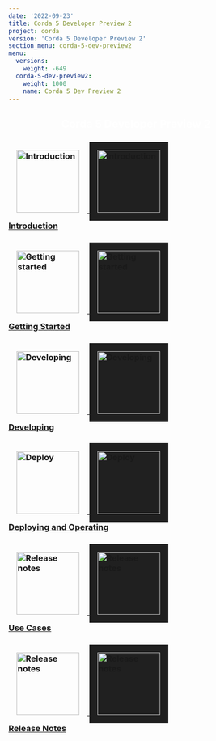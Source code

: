 ```yaml
---
date: '2022-09-23'
title: Corda 5 Developer Preview 2
project: corda
version: 'Corda 5 Developer Preview 2'
section_menu: corda-5-dev-preview2
menu:
  versions:
    weight: -649
  corda-5-dev-preview2:
    weight: 1000
    name: Corda 5 Dev Preview 2
---
```

<section class="section" style="text-align:center; color:white; background-image:url('5.0-dev-preview-2/icons/bg-dark.jpg');">
  <h1>
    Corda 5 Developer Preview 2
  </h1>
</section>
<section class="section">
  <div class="row row-cols-1 row-cols-md-2 row-cols-xl-3 g-5">
<div class="col">
  <div class="card h-100">
    <div class="card-body">
      <h3 class="card-title">
      <a href="5.0-dev-preview-2/introduction/introduction.html">
      <img src="5.0-dev-preview-2/icons/corda.svg" alt="Introduction" style="padding: 1rem; border: 0;" class="light-only" height="124">
      <img src="5.0-dev-preview-2/icons/corda.svg" alt="Introduction" style="background: #202020; padding: 1rem; border: 0;" class="dark-only" height="124"></br>
      <span>Introduction</span></h3></a>
    </div>
  </div>
</div>
<div class="col">
       <div class="card h-100">
         <div class="card-body">
           <h3 class="card-title">
           <a href="5.0-dev-preview-2/getting-started/get-started.html">
           <img src="5.0-dev-preview-2/icons/get-started.png" alt="Getting started" style="padding: 1rem; border: 0;" height="124" class="light-only">
           <img src="5.0-dev-preview-2/icons/get-started.png" alt="Getting started"  style="background: #202020; padding: 1rem; border: 0;" height="124"class="dark-only"></br>
             <span>Getting Started</span></h3></a>
         </div>
       </div>
     </div>
<div class="col">
       <div class="card h-100">
         <div class="card-body">
           <h3 class="card-title">
           <a href="5.0-dev-preview-2/developing/overview.html">
            <img src="5.0-dev-preview-2/icons/develop.png" alt="Developing" style="padding: 1rem; border: 0;" class="light-only" height="124">
            <img src="5.0-dev-preview-2/icons/develop.png" alt="Developing" style="background: #202020; padding: 1rem; border: 0;" class="dark-only" height="124"></br>
             <span>Developing</span></h3></a>
         </div>
       </div>
</div>
<div class="col">
  <div class="card h-100">
    <div class="card-body">
      <h3 class="card-title">
      <a href="5.0-dev-preview-2/deploying/overview.html">
          <img src="5.0-dev-preview-2/icons/deploy.png" alt="Deploy" style="padding: 1rem; border: 0;" class="light-only" height="124">
              <img src="5.0-dev-preview-2/icons/deploy.png" alt="Deploy" style="background: #202020; padding: 1rem; border: 0;" class="dark-only" height="124"></br>
        <span>Deploying and Operating</span></h3></a>
    </div>
  </div>
</div>
<div class="col">
  <div class="card h-100">
    <div class="card-body">
      <h3 class="card-title">
      <a href="5.0-dev-preview-2/use-cases/overview.html">
      <img src="5.0-dev-preview-2/icons/use-cases.png" alt="Release notes" style="padding: 1rem; border: 0;" class="light-only" height="124">
      <img src="5.0-dev-preview-2/icons/use-cases.png" alt="Release notes" style="background: #202020; padding: 1rem; border: 0;" class="dark-only" height="124"></br>
        <span>Use Cases</span></h3></a>
    </div>
  </div>
</div>
<div class="col">
  <div class="card h-100">
    <div class="card-body">
      <h3 class="card-title">
      <a href="5.0-dev-preview-2/release-notes/release-notes-c5dp2.html">
      <img src="5.0-dev-preview-2/icons/release-notes.png" alt="Release notes" style="padding: 1rem; border: 0;" class="light-only" height="124">
      <img src="5.0-dev-preview-2/icons/release-notes.png" alt="Release notes" style="background: #202020; padding: 1rem; border: 0;" class="dark-only" height="124"></br>
              <span>Release Notes</span></h3></a>
    </div>
  </div>
</div>
</section>
